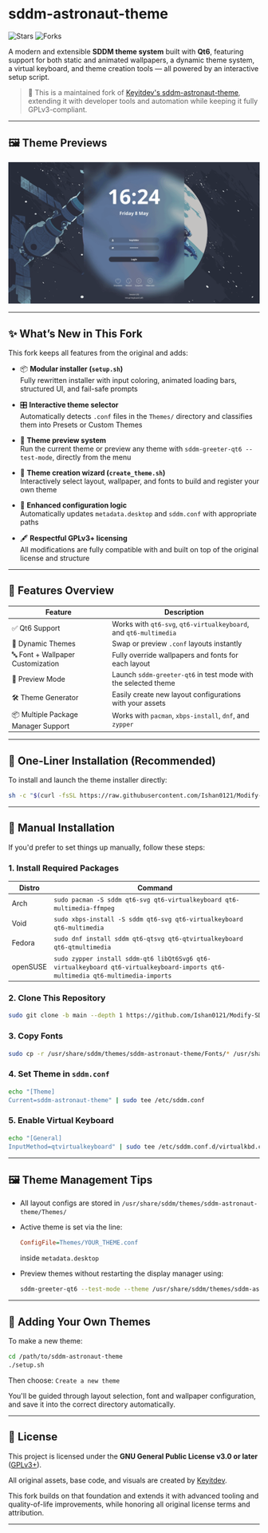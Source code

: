 # sddm-astronaut-theme

![Stars](https://img.shields.io/github/stars/keyitdev/sddm-astronaut-theme?color=dd864a&labelColor=1b1b25&style=for-the-badge)
![Forks](https://img.shields.io/github/forks/keyitdev/sddm-astronaut-theme?color=bf616a&labelColor=1b1b25&style=for-the-badge)

A modern and extensible **SDDM theme system** built with **Qt6**, featuring support for both static and animated wallpapers, a dynamic theme system, a virtual keyboard, and theme creation tools — all powered by an interactive setup script.

> 🧠 This is a maintained fork of [Keyitdev's sddm-astronaut-theme](https://github.com/Keyitdev/sddm-astronaut-theme), extending it with developer tools and automation while keeping it fully GPLv3-compliant.

---

## 🖼️ Theme Previews

<img src="https://github.com/Keyitdev/screenshots/blob/master/sddm-astronaut-theme/master/all_themes.gif?raw=true" alt="Theme Preview" width="700"/>

---

## ✨ What’s New in This Fork

This fork keeps all features from the original and adds:

- 📦 **Modular installer (`setup.sh`)**  
  Fully rewritten installer with input coloring, animated loading bars, structured UI, and fail-safe prompts

- 🎛️ **Interactive theme selector**  
  Automatically detects `.conf` files in the `Themes/` directory and classifies them into Presets or Custom Themes

- 🧪 **Theme preview system**  
  Run the current theme or preview any theme with `sddm-greeter-qt6 --test-mode`, directly from the menu

- 🧰 **Theme creation wizard (`create_theme.sh`)**  
  Interactively select layout, wallpaper, and fonts to build and register your own theme

- 🎨 **Enhanced configuration logic**  
  Automatically updates `metadata.desktop` and `sddm.conf` with appropriate paths

- 🖋️ **Respectful GPLv3+ licensing**  
  All modifications are fully compatible with and built on top of the original license and structure

---

## 🔧 Features Overview

| Feature                          | Description                                                                 |
|----------------------------------|-----------------------------------------------------------------------------|
| ✅ Qt6 Support                   | Works with `qt6-svg`, `qt6-virtualkeyboard`, and `qt6-multimedia`          |
| 🎨 Dynamic Themes               | Swap or preview `.conf` layouts instantly                                  |
| 🔤 Font + Wallpaper Customization| Fully override wallpapers and fonts for each layout                        |
| 🧪 Preview Mode                 | Launch `sddm-greeter-qt6` in test mode with the selected theme             |
| 🛠️ Theme Generator             | Easily create new layout configurations with your assets                   |
| 📦 Multiple Package Manager Support | Works with `pacman`, `xbps-install`, `dnf`, and `zypper`                 |

---

## 🚀 One-Liner Installation (Recommended)

To install and launch the theme installer directly:

```bash
sh -c "$(curl -fsSL https://raw.githubusercontent.com/Ishan0121/Modify-SDDM-theme/main/setup.sh)"
````
---

## 🧰 Manual Installation

If you'd prefer to set things up manually, follow these steps:

### 1. Install Required Packages

| Distro   | Command                                                                  |
| -------- | ------------------------------------------------------------------------ |
| Arch     | `sudo pacman -S sddm qt6-svg qt6-virtualkeyboard qt6-multimedia-ffmpeg`  |
| Void     | `sudo xbps-install -S sddm qt6-svg qt6-virtualkeyboard qt6-multimedia`   |
| Fedora   | `sudo dnf install sddm qt6-qtsvg qt6-qtvirtualkeyboard qt6-qtmultimedia` |
| openSUSE | `sudo zypper install sddm-qt6 libQt6Svg6 qt6-virtualkeyboard qt6-virtualkeyboard-imports qt6-multimedia qt6-multimedia-imports `        |

### 2. Clone This Repository

```bash
sudo git clone -b main --depth 1 https://github.com/Ishan0121/Modify-SDDM-theme.git /usr/share/sddm/themes/sddm-astronaut-theme

```

### 3. Copy Fonts

```bash
sudo cp -r /usr/share/sddm/themes/sddm-astronaut-theme/Fonts/* /usr/share/fonts/
```

### 4. Set Theme in `sddm.conf`

```bash
echo "[Theme]
Current=sddm-astronaut-theme" | sudo tee /etc/sddm.conf
```

### 5. Enable Virtual Keyboard

```bash
echo "[General]
InputMethod=qtvirtualkeyboard" | sudo tee /etc/sddm.conf.d/virtualkbd.conf
```

---

## 🖼️ Theme Management Tips

* All layout configs are stored in `/usr/share/sddm/themes/sddm-astronaut-theme/Themes/`
* Active theme is set via the line:

  ```ini
  ConfigFile=Themes/YOUR_THEME.conf
  ```

  inside `metadata.desktop`
* Preview themes without restarting the display manager using:

  ```bash
  sddm-greeter-qt6 --test-mode --theme /usr/share/sddm/themes/sddm-astronaut-theme
  ```

---

## 🧩 Adding Your Own Themes

To make a new theme:

```bash
cd /path/to/sddm-astronaut-theme
./setup.sh
```

Then choose: `Create a new theme`

You'll be guided through layout selection, font and wallpaper configuration, and save it into the correct directory automatically.

---

## 📜 License

This project is licensed under the **GNU General Public License v3.0 or later** ([GPLv3+](https://www.gnu.org/licenses/gpl-3.0.html)).

All original assets, base code, and visuals are created by [Keyitdev](https://github.com/Keyitdev).

This fork builds on that foundation and extends it with advanced tooling and quality-of-life improvements, while honoring all original license terms and attribution.

---

```
